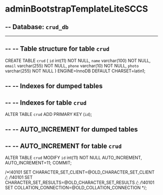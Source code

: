# adminBootstrapTemplateLiteSCCS

-- Database: `crud_db`
--

-- --------------------------------------------------------

--
-- Table structure for table `crud`
--

CREATE TABLE `crud` (
  `id` int(11) NOT NULL,
  `name` varchar(100) NOT NULL,
  `email` varchar(255) NOT NULL,
  `phone` varchar(10) NOT NULL,
  `photo` varchar(255) NOT NULL
) ENGINE=InnoDB DEFAULT CHARSET=latin1;

--
-- Indexes for dumped tables
--

--
-- Indexes for table `crud`
--
ALTER TABLE `crud`
  ADD PRIMARY KEY (`id`);

--
-- AUTO_INCREMENT for dumped tables
--

--
-- AUTO_INCREMENT for table `crud`
--
ALTER TABLE `crud`
  MODIFY `id` int(11) NOT NULL AUTO_INCREMENT, AUTO_INCREMENT=11;
COMMIT;

/*!40101 SET CHARACTER_SET_CLIENT=@OLD_CHARACTER_SET_CLIENT */;
/*!40101 SET CHARACTER_SET_RESULTS=@OLD_CHARACTER_SET_RESULTS */;
/*!40101 SET COLLATION_CONNECTION=@OLD_COLLATION_CONNECTION */;
```
